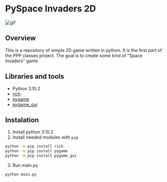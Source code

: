# PySpace Invaders 2D

![gif](https://user-images.githubusercontent.com/54101971/158279131-66a7e544-40d6-42cc-8884-8cd4ecac3c97.gif)

## Overview

This is a repository of simple 2D game written in python.
It is the first part of the PPP classes project.
The goal is to create some kind of "Space Invaders" game.

## Libraries and tools

* Python 3.10.2
* [rich](https://github.com/Textualize/rich)
* [pygame](https://github.com/pygame/pygame)
* [pygame_gui](https://github.com/MyreMylar/pygame_gui)

## Instalation

1. Install python 3.10.2
2. Install needed modules with `pip`

```sh
python -m pip install rich
python -m pip install pygame
python -m pip install pygame_gui
```

3. Run main.py

```sh
python main.py
```
